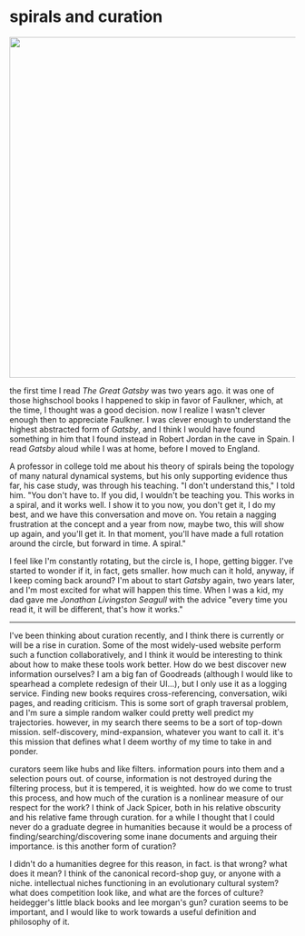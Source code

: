# spirals and curation 

<div style="text-align: center;">
<img src="https://78.media.tumblr.com/ab3363055463f10fae7e533a1fb7f72c/tumblr_ouh8ulQkkJ1r9tglmo3_r1_1280.jpg" width="600">
</div>

the first time I read *The Great Gatsby* was two years ago. it was one of those highschool books I happened to skip in favor of Faulkner, which, at the time, I thought was a good decision. now I realize I wasn't clever enough then to appreciate Faulkner. I was clever enough to understand the highest abstracted form of *Gatsby*, and I think I would have found something in him that I found instead in Robert Jordan in the cave in Spain. I read *Gatsby* aloud while I was at home, before I moved to England. 

A professor in college told me about his theory of spirals being the topology of many natural dynamical systems, but his only supporting evidence thus far, his case study, was through his teaching. "I don't understand this," I told him. "You don't have to. If you did, I wouldn't be teaching you. This works in a spiral, and it works well. I show it to you now, you don't get it, I do my best, and we have this conversation and move on. You retain a nagging frustration at the concept and a year from now, maybe two, this will show up again, and you'll get it. In that moment, you'll have made a full rotation around the circle, but forward in time. A spiral."

I feel like I'm constantly rotating, but the circle is, I hope, getting bigger. I've started to wonder if it, in fact, gets smaller. how much can it hold, anyway, if I keep coming back around? I'm about to start *Gatsby* again, two years later, and I'm most excited for what will happen this time. When I was a kid, my dad gave me *Jonathan Livingston Seagull* with the advice "every time you read it, it will be different, that's how it works."

***

I've been thinking about curation recently, and I think there is currently or will be a rise in curation. Some of the most widely-used website perform such a function collaboratively, and I think it would be interesting to think about how to make these tools work better. How do we best discover new information ourselves? I am a big fan of Goodreads (although I would like to spearhead a complete redesign of their UI...), but I only use it as a logging service. Finding new books requires cross-referencing, conversation, wiki pages, and reading criticism. This is some sort of graph traversal problem, and I'm sure a simple random walker could pretty well predict my trajectories. however, in my search there seems to be a sort of top-down mission. self-discovery, mind-expansion, whatever you want to call it. it's this mission that defines what I deem worthy of my time to take in and ponder. 

curators seem like hubs and like filters. information pours into them and a selection pours out. of course, information is not destroyed during the filtering process, but it is tempered, it is weighted. how do we come to trust this process, and how much of the curation is a nonlinear measure of our respect for the work? I think of Jack Spicer, both in his relative obscurity and his relative fame through curation. for a while I thought that I could never do a graduate degree in humanities because it would be a process of finding/searching/discovering some inane documents and arguing their importance. is this another form of curation? 

I didn't do a humanities degree for this reason, in fact. is that wrong? what does it mean? I think of the canonical record-shop guy, or anyone with a niche. intellectual niches functioning in an evolutionary cultural system? what does competition look like, and what are the forces of culture? heidegger's little black books and lee morgan's gun? curation seems to be important, and I would like to work towards a useful definition and philosophy of it. 